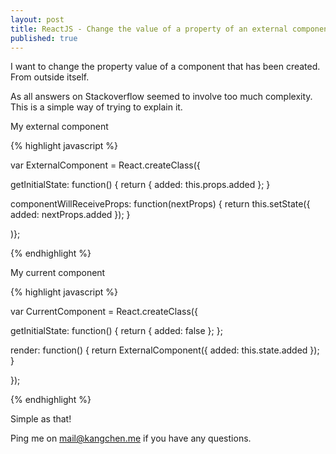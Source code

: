 ```yaml
---
layout: post
title: ReactJS - Change the value of a property of an external component
published: true
---
```


I want to change the property value of a component that has been created. From outside itself.

As all answers on Stackoverflow seemed to involve too much complexity.
This is a simple way of trying to explain it.

My external component

{% highlight javascript %}

var ExternalComponent = React.createClass({

  getInitialState: function() {
    return {
      added: this.props.added
    };
  }

  componentWillReceiveProps: function(nextProps) {
    return this.setState({
      added: nextProps.added
    });
  }

)};

{% endhighlight %}

My current component

{% highlight javascript %}

var CurrentComponent = React.createClass({

  getInitialState: function() {
    return {
      added: false
    };
  };

  render: function() {
    return ExternalComponent({
      added: this.state.added
    });
  }

});

{% endhighlight %}

Simple as that!

Ping me on mail@kangchen.me if you have any questions.

